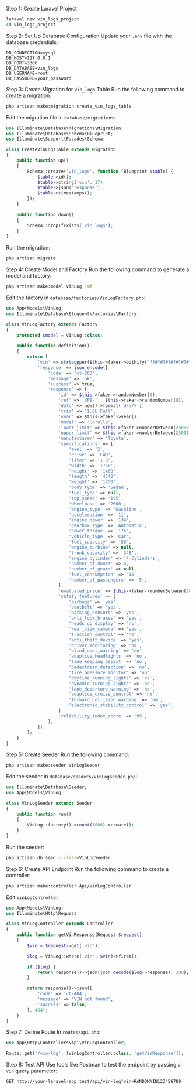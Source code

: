 Step 1: Create Laravel Project
```bash
laravel new vin_logs_project
cd vin_logs_project
```

Step 2: Set Up Database Configuration
Update your `.env` file with the database credentials:
```env
DB_CONNECTION=mysql
DB_HOST=127.0.0.1
DB_PORT=3306
DB_DATABASE=vin_logs
DB_USERNAME=root
DB_PASSWORD=your_password
```

Step 3: Create Migration for `vin_logs` Table
Run the following command to create a migration:
```bash
php artisan make:migration create_vin_logs_table
```
Edit the migration file in `database/migrations`:
```php
use Illuminate\Database\Migrations\Migration;
use Illuminate\Database\Schema\Blueprint;
use Illuminate\Support\Facades\Schema;

class CreateVinLogsTable extends Migration
{
    public function up()
    {
        Schema::create('vin_logs', function (Blueprint $table) {
            $table->id();
            $table->string('vin', 17);
            $table->json('response');
            $table->timestamps();
        });
    }

    public function down()
    {
        Schema::dropIfExists('vin_logs');
    }
}
```
Run the migration:
```bash
php artisan migrate
```

Step 4: Create Model and Factory
Run the following command to generate a model and factory:
```bash
php artisan make:model VinLog -mf
```
Edit the factory in `database/factories/VinLogFactory.php`:
```php
use App\Models\VinLog;
use Illuminate\Database\Eloquent\Factories\Factory;

class VinLogFactory extends Factory
{
    protected $model = VinLog::class;

    public function definition()
    {
        return [
            'vin' => strtoupper($this->faker->bothify('??#?#?#?#?#?#?#?#?#?#')), // Random VIN-like string
            'response' => json_encode([
                'code' => 'ct-200',
                'message' => 'ok',
                'success' => true,
                'response' => [
                    'id' => $this->faker->randomNumber(8),
                    'ref' => 'VPE-' . $this->faker->randomNumber(8),
                    'date' => now()->format('d/m/Y'),
                    'trim' => '1.8L Full',
                    'year' => $this->faker->year(),
                    'model' => 'Corolla',
                    'lower_limit' => $this->faker->numberBetween(20000, 25000),
                    'upper_limit' => $this->faker->numberBetween(25001, 30000),
                    'manufacturer' => 'Toyota',
                    'specifications' => [
                        'axel' => '2',
                        'drive' => 'FWD',
                        'liter' => '1.8',
                        'width' => '1760',
                        'height' => '1460',
                        'length' => '4540',
                        'weight' => '1450',
                        'body_type' => 'Sedan',
                        'fuel_type' => null,
                        'top_speed' => '195',
                        'wheelbase' => '2600',
                        'engine_type' => 'Gasoline',
                        'acceleration' => '11',
                        'engine_power' => '134',
                        'gearbox_type' => 'Automatic',
                        'power_torque' => '175',
                        'vehicle_type' => 'Car',
                        'fuel_capacity' => '50',
                        'engine_turbine' => null,
                        'trunk_capacity' => '348',
                        'engine_cylinder' => '4 Cylinders',
                        'number_of_doors' => 4,
                        'number_of_gears' => null,
                        'fuel_consumption' => '15',
                        'number_of_passengers' => '5',
                    ],
                    'evaluated_price' => $this->faker->numberBetween(20000, 30000),
                    'safety_features' => [
                        'airbags' => 'yes',
                        'seatbelt' => 'yes',
                        'parking_sensors' => 'yes',
                        'anti_lock_brakes' => 'yes',
                        'heads_up_display' => 'no',
                        'rear_view_camera' => 'yes',
                        'traction_control' => 'no',
                        'anti_theft_device' => 'yes',
                        'driver_monitoring' => 'no',
                        'blind_spot_warning' => 'no',
                        'adaptive_headlights' => 'no',
                        'lane_keeping_assist' => 'no',
                        'pedestrian_detection' => 'no',
                        'tire_pressure_monitor' => 'no',
                        'daytime_running_lights' => 'no',
                        'dynamic_turning_lights' => 'no',
                        'lane_departure_warning' => 'no',
                        'adaptive_cruise_control' => 'no',
                        'forward_collision_warning' => 'no',
                        'electronic_stability_control' => 'yes',
                    ],
                    'reliability_index_score' => '95',
                ],
            ]),
        ];
    }
}
```

Step 5: Create Seeder
Run the following command:
```bash
php artisan make:seeder VinLogSeeder
```
Edit the seeder in `database/seeders/VinLogSeeder.php`:
```php
use Illuminate\Database\Seeder;
use App\Models\VinLog;

class VinLogSeeder extends Seeder
{
    public function run()
    {
        VinLog::factory()->count(1000)->create();
    }
}
```
Run the seeder:
```bash
php artisan db:seed --class=VinLogSeeder
```

Step 6: Create API Endpoint
Run the following command to create a controller:
```bash
php artisan make:controller Api/VinLogController
```
Edit `VinLogController`:
```php
use App\Models\VinLog;
use Illuminate\Http\Request;

class VinLogController extends Controller
{
    public function getVinResponse(Request $request)
    {
        $vin = $request->get('vin');

        $log = VinLog::where('vin', $vin)->first();

        if ($log) {
            return response()->json(json_decode($log->response), 200);
        }

        return response()->json([
            'code' => 'ct-404',
            'message' => 'VIN not found',
            'success' => false,
        ], 404);
    }
}
```

Step 7: Define Route
In `routes/api.php`:
```php
use App\Http\Controllers\Api\VinLogController;

Route::get('/vin-log', [VinLogController::class, 'getVinResponse']);
```

Step 8: Test API
Use tools like Postman to test the endpoint by passing a `vin` query parameter:
```bash
GET http://your-laravel-app.test/api/vin-log?vin=RANDOMVIN123456789
